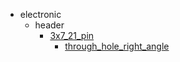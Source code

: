 * electronic
  * header
    * [3x7_21_pin](electronic/header/3x7_21_pin)
      * [through_hole_right_angle](electronic/header/3x7_21_pin/through_hole_right_angle)
